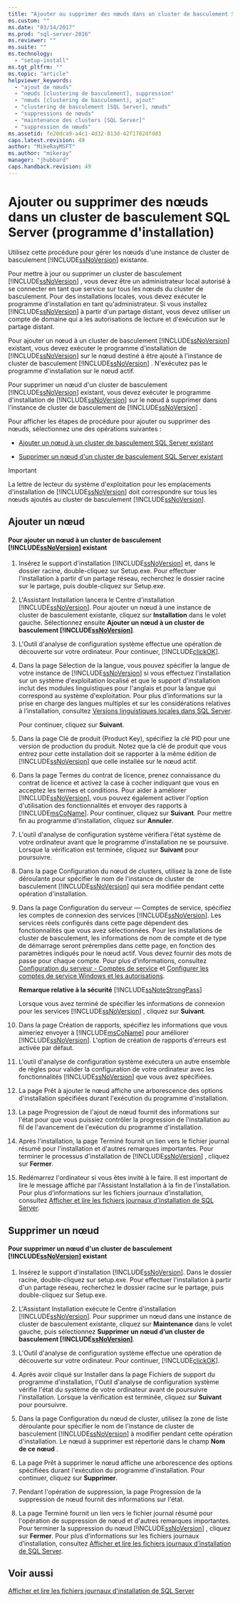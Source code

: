 ```yaml
---
title: "Ajouter ou supprimer des nœuds dans un cluster de basculement SQL Server (programme d&#39;installation) | Microsoft Docs"
ms.custom: ""
ms.date: "03/14/2017"
ms.prod: "sql-server-2016"
ms.reviewer: ""
ms.suite: ""
ms.technology: 
  - "setup-install"
ms.tgt_pltfrm: ""
ms.topic: "article"
helpviewer_keywords: 
  - "ajout de nœuds"
  - "nœuds [clustering de basculement], suppression"
  - "nœuds [clustering de basculement], ajout"
  - "clustering de basculement [SQL Server], nœuds"
  - "suppressions de nœuds"
  - "maintenance des clusters [SQL Server]"
  - "suppression de nœuds"
ms.assetid: fe20dca9-a4c1-4d32-813d-42f1782dfdd3
caps.latest.revision: 49
author: "MikeRayMSFT"
ms.author: "mikeray"
manager: "jhubbard"
caps.handback.revision: 49
---
```

# Ajouter ou supprimer des nœuds dans un cluster de basculement SQL Server (programme d&#39;installation)
  Utilisez cette procédure pour gérer les nœuds d'une instance de cluster de basculement [!INCLUDE[ssNoVersion](../../../includes/ssnoversion-md.md)] existante.  
  
 Pour mettre à jour ou supprimer un cluster de basculement [!INCLUDE[ssNoVersion](../../../includes/ssnoversion-md.md)] , vous devez être un administrateur local autorisé à se connecter en tant que service sur tous les nœuds du cluster de basculement. Pour des installations locales, vous devez exécuter le programme d'installation en tant qu'administrateur. Si vous installez [!INCLUDE[ssNoVersion](../../../includes/ssnoversion-md.md)] à partir d'un partage distant, vous devez utiliser un compte de domaine qui a les autorisations de lecture et d'exécution sur le partage distant.  
  
 Pour ajouter un nœud à un cluster de basculement [!INCLUDE[ssNoVersion](../../../includes/ssnoversion-md.md)] existant, vous devez exécuter le programme d'installation de [!INCLUDE[ssNoVersion](../../../includes/ssnoversion-md.md)] sur le nœud destiné à être ajouté à l'instance de cluster de basculement [!INCLUDE[ssNoVersion](../../../includes/ssnoversion-md.md)] . N'exécutez pas le programme d'installation sur le nœud actif.  
  
 Pour supprimer un nœud d'un cluster de basculement [!INCLUDE[ssNoVersion](../../../includes/ssnoversion-md.md)] existant, vous devez exécuter le programme d'installation de [!INCLUDE[ssNoVersion](../../../includes/ssnoversion-md.md)] sur le nœud à supprimer dans l'instance de cluster de basculement de [!INCLUDE[ssNoVersion](../../../includes/ssnoversion-md.md)] .  
  
 Pour afficher les étapes de procédure pour ajouter ou supprimer des nœuds, sélectionnez une des opérations suivantes :  
  
-   [Ajouter un nœud à un cluster de basculement SQL Server existant](#Add)  
  
-   [Supprimer un nœud d'un cluster de basculement SQL Server existant](#Remove)  
  
> [!IMPORTANT]  
>  La lettre de lecteur du système d'exploitation pour les emplacements d'installation de [!INCLUDE[ssNoVersion](../../../includes/ssnoversion-md.md)] doit correspondre sur tous les nœuds ajoutés au cluster de basculement [!INCLUDE[ssNoVersion](../../../includes/ssnoversion-md.md)].  
  
##  <a name="Add"></a> Ajouter un nœud  
  
#### Pour ajouter un nœud à un cluster de basculement [!INCLUDE[ssNoVersion](../../../includes/ssnoversion-md.md)] existant  
  
1.  Insérez le support d'installation [!INCLUDE[ssNoVersion](../../../includes/ssnoversion-md.md)] et, dans le dossier racine, double-cliquez sur Setup.exe. Pour effectuer l'installation à partir d'un partage réseau, recherchez le dossier racine sur le partage, puis double-cliquez sur Setup.exe.  
  
2.  L'Assistant Installation lancera le Centre d'installation [!INCLUDE[ssNoVersion](../../../includes/ssnoversion-md.md)]. Pour ajouter un nœud à une instance de cluster de basculement existante, cliquez sur **Installation** dans le volet gauche. Sélectionnez ensuite **Ajouter un nœud à un cluster de basculement [!INCLUDE[ssNoVersion](../../../includes/ssnoversion-md.md)]**.  
  
3.  L'Outil d'analyse de configuration système effectue une opération de découverte sur votre ordinateur. Pour continuer, [!INCLUDE[clickOK](../../../includes/clickok-md.md)].  
  
4.  Dans la page Sélection de la langue, vous pouvez spécifier la langue de votre instance de [!INCLUDE[ssNoVersion](../../../includes/ssnoversion-md.md)] si vous effectuez l'installation sur un système d'exploitation localisé et que le support d'installation inclut des modules linguistiques pour l'anglais et pour la langue qui correspond au système d'exploitation. Pour plus d’informations sur la prise en charge des langues multiples et sur les considérations relatives à l’installation, consultez [Versions linguistiques locales dans SQL Server](../../../sql-server/install/local-language-versions-in-sql-server.md).  
  
     Pour continuer, cliquez sur **Suivant**.  
  
5.  Dans la page Clé de produit (Product Key), spécifiez la clé PID pour une version de production du produit. Notez que la clé de produit que vous entrez pour cette installation doit se rapporter à la même édition de [!INCLUDE[ssNoVersion](../../../includes/ssnoversion-md.md)] que celle installée sur le nœud actif.  
  
6.  Dans la page Termes du contrat de licence, prenez connaissance du contrat de licence et activez la case à cocher indiquant que vous en acceptez les termes et conditions. Pour aider à améliorer [!INCLUDE[ssNoVersion](../../../includes/ssnoversion-md.md)], vous pouvez également activer l'option d'utilisation des fonctionnalités et envoyer des rapports à [!INCLUDE[msCoName](../../../includes/msconame-md.md)]. Pour continuer, cliquez sur **Suivant**. Pour mettre fin au programme d'installation, cliquez sur **Annuler**.  
  
7.  L'outil d'analyse de configuration système vérifiera l'état système de votre ordinateur avant que le programme d'installation ne se poursuive. Lorsque la vérification est terminée, cliquez sur **Suivant** pour poursuivre.  
  
8.  Dans la page Configuration du nœud de clusters, utilisez la zone de liste déroulante pour spécifier le nom de l'instance de cluster de basculement [!INCLUDE[ssNoVersion](../../../includes/ssnoversion-md.md)] qui sera modifiée pendant cette opération d'installation.  
  
9. Dans la page Configuration du serveur — Comptes de service, spécifiez les comptes de connexion des services [!INCLUDE[ssNoVersion](../../../includes/ssnoversion-md.md)]. Les services réels configurés dans cette page dépendent des fonctionnalités que vous avez sélectionnées. Pour les installations de cluster de basculement, les informations de nom de compte et de type de démarrage seront préremplies dans cette page, en fonction des paramètres indiqués pour le nœud actif. Vous devez fournir des mots de passe pour chaque compte. Pour plus d’informations, consultez [Configuration du serveur - Comptes de service](../Topic/Server%20Configuration%20-%20Service%20Accounts.md) et [Configurer les comptes de service Windows et les autorisations](../../../database-engine/configure-windows/configure-windows-service-accounts-and-permissions.md).  
  
     **Remarque relative à la sécurité** [!INCLUDE[ssNoteStrongPass](../../../includes/ssnotestrongpass-md.md)]  
  
     Lorsque vous avez terminé de spécifier les informations de connexion pour les services [!INCLUDE[ssNoVersion](../../../includes/ssnoversion-md.md)] , cliquez sur **Suivant**.  
  
10. Dans la page Création de rapports, spécifiez les informations que vous aimeriez envoyer à [!INCLUDE[msCoName](../../../includes/msconame-md.md)] pour améliorer [!INCLUDE[ssNoVersion](../../../includes/ssnoversion-md.md)]. L'option de création de rapports d'erreurs est activée par défaut.  
  
11. L'outil d'analyse de configuration système exécutera un autre ensemble de règles pour valider la configuration de votre ordinateur avec les fonctionnalités [!INCLUDE[ssNoVersion](../../../includes/ssnoversion-md.md)] que vous avez spécifiées.  
  
12. La page Prêt à ajouter le nœud affiche une arborescence des options d'installation spécifiées durant l'exécution du programme d'installation.  
  
13. La page Progression de l'ajout de nœud fournit des informations sur l'état pour que vous puissiez contrôler la progression de l'installation au fil de l'avancement de l'exécution du programme d'installation.  
  
14. Après l'installation, la page Terminé fournit un lien vers le fichier journal résumé pour l'installation et d'autres remarques importantes. Pour terminer le processus d'installation de [!INCLUDE[ssNoVersion](../../../includes/ssnoversion-md.md)] , cliquez sur **Fermer**.  
  
15. Redémarrez l'ordinateur si vous êtes invité à le faire. Il est important de lire le message affiché par l'Assistant Installation à la fin de l'installation. Pour plus d’informations sur les fichiers journaux d’installation, consultez [Afficher et lire les fichiers journaux d’installation de SQL Server](../../../database-engine/install-windows/view-and-read-sql-server-setup-log-files.md).  
  
##  <a name="Remove"></a> Supprimer un nœud  
  
#### Pour supprimer un nœud d'un cluster de basculement [!INCLUDE[ssNoVersion](../../../includes/ssnoversion-md.md)] existant  
  
1.  Insérez le support d'installation [!INCLUDE[ssNoVersion](../../../includes/ssnoversion-md.md)]. Dans le dossier racine, double-cliquez sur setup.exe. Pour effectuer l'installation à partir d'un partage réseau, recherchez le dossier racine sur le partage, puis double-cliquez sur Setup.exe.  
  
2.  L'Assistant Installation exécute le Centre d'installation [!INCLUDE[ssNoVersion](../../../includes/ssnoversion-md.md)]. Pour supprimer un nœud dans une instance de cluster de basculement existante, cliquez sur **Maintenance** dans le volet gauche, puis sélectionnez **Supprimer un nœud d’un cluster de basculement [!INCLUDE[ssNoVersion](../../../includes/ssnoversion-md.md)]**.  
  
3.  L'Outil d'analyse de configuration système effectue une opération de découverte sur votre ordinateur. Pour continuer, [!INCLUDE[clickOK](../../../includes/clickok-md.md)].  
  
4.  Après avoir cliqué sur Installer dans la page Fichiers de support du programme d'installation, l'Outil d'analyse de configuration système vérifie l'état du système de votre ordinateur avant de poursuivre l'installation. Lorsque la vérification est terminée, cliquez sur **Suivant** pour poursuivre.  
  
5.  Dans la page Configuration du nœud de cluster, utilisez la zone de liste déroulante pour spécifier le nom de l'instance de cluster de basculement [!INCLUDE[ssNoVersion](../../../includes/ssnoversion-md.md)] à modifier pendant cette opération d'installation. Le nœud à supprimer est répertorié dans le champ **Nom de ce nœud** .  
  
6.  La page Prêt à supprimer le nœud affiche une arborescence des options spécifiées durant l'exécution du programme d'installation. Pour continuer, cliquez sur **Supprimer**.  
  
7.  Pendant l'opération de suppression, la page Progression de la suppression de nœud fournit des informations sur l'état.  
  
8.  La page Terminé fournit un lien vers le fichier journal résumé pour l'opération de suppression de nœud et d'autres remarques importantes. Pour terminer la suppression du nœud [!INCLUDE[ssNoVersion](../../../includes/ssnoversion-md.md)] , cliquez sur **Fermer**. Pour plus d’informations sur les fichiers journaux d’installation, consultez [Afficher et lire les fichiers journaux d’installation de SQL Server](../../../database-engine/install-windows/view-and-read-sql-server-setup-log-files.md).  
  
## Voir aussi  
 [Afficher et lire les fichiers journaux d'installation de SQL Server](../../../database-engine/install-windows/view-and-read-sql-server-setup-log-files.md)  
  
  